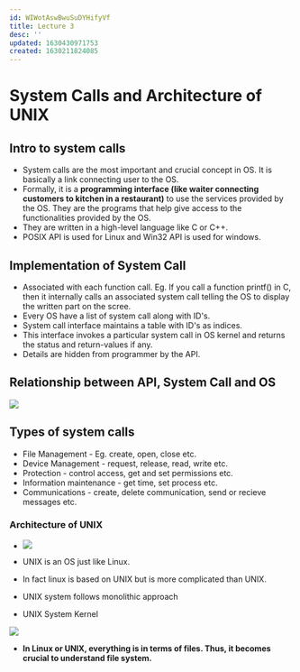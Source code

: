 ```yaml
---
id: WIWotAswBwuSuDYHifyVf
title: Lecture 3
desc: ''
updated: 1630430971753
created: 1630211824085
---
```



# System Calls and Architecture of UNIX

## Intro to system calls
* System calls are the most important and crucial concept in OS. It is basically a link connecting user to the OS.
* Formally, it is a **programming interface (like waiter connecting customers to kitchen in a restaurant)** to use the services provided by the OS. They are the programs that help give access to the functionalities provided by the OS.
*  They are written in a high-level language like C or C++.
* POSIX API is used for Linux and Win32 API is used for windows.

## Implementation of System Call
* Associated with each function call. Eg. If you call a function printf() in C, then it internally calls an associated system call telling the OS to display the written part on the scree.
* Every OS have a list of system call along with ID's.
* System call interface maintains a table with ID's as indices.
* This interface invokes a particular system call in OS kernel and returns the status and return-values if any.
* Details are hidden from programmer by the API.

## Relationship between API, System Call and OS

![](/assets/images/2021-08-29-10-48-06.png)

## Types of system calls
* File Management - Eg. create, open, close etc.
* Device Management - request, release, read, write etc.
* Protection - control access, get and set permissions etc.
* Information maintenance - get time, set process etc.
* Communications - create, delete communication, send or recieve messages etc.

### Architecture of UNIX

* ![](/assets/images/2021-08-29-11-08-15.png)

* UNIX is an OS just like Linux.
* In fact linux is based on UNIX but is more complicated than UNIX.
* UNIX system follows monolithic approach
* UNIX System Kernel

![](/assets/images/2021-08-29-11-10-53.png)

* **In Linux or UNIX, everything is in terms of files. Thus, it becomes crucial to understand file system.**
